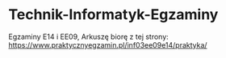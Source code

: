 # Technik-Informatyk-Egzaminy
Egzaminy E14 i EE09,
Arkuszę biorę z tej strony: https://www.praktycznyegzamin.pl/inf03ee09e14/praktyka/
